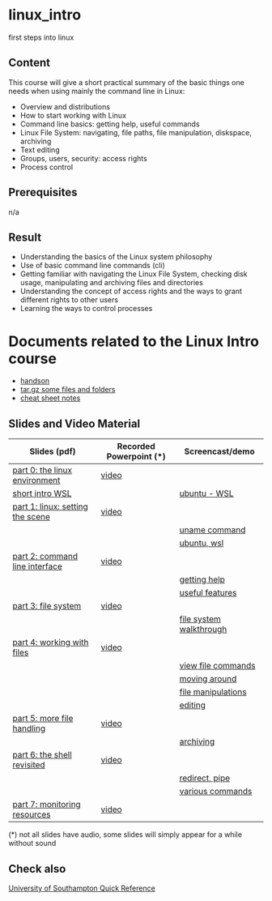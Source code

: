 # linux_intro
first steps into linux


## Content
This course will give a short practical summary of the basic things one needs when using mainly the command line in Linux:

- Overview and distributions
- How to start working with Linux
- Command line basics: getting help, useful commands
- Linux File System: navigating, file paths, file manipulation, diskspace, archiving
- Text editing
- Groups, users, security: access rights
- Process control

## Prerequisites
n/a

## Result
- Understanding the basics of the Linux system philosophy
- Use of basic command line commands (cli)
- Getting familiar with navigating the Linux File System, checking disk usage, manipulating and archiving files and directories
- Understanding the concept of access rights and the ways to grant different rights to other users
- Learning the ways to control processes

# Documents related to the Linux Intro course

* [handson](https://github.com/franklbvp/linuxintro/blob/master/docs/hands-on-linux_intro-all.pdf)
* [tar.gz some files and folders](https://github.com/franklbvp/linuxintro/blob/master/docs/training_linux.tar.gz)
* [cheat sheet notes](https://github.com/franklbvp/linuxintro/blob/master/docs/linux_cli_binder.pdf)

## Slides and Video Material

|Slides (pdf) |Recorded Powerpoint (*) | Screencast/demo |
|------------ | --------------------|-----------------|
|[part 0: the linux environment](https://github.com/franklbvp/linuxintro/blob/master/docs/Linux-intro-0-envrionment.pdf) | [video](https://kuleuven.mediaspace.kaltura.com/media/Linux-intro-0-envrionment/1_5dlm8w05)| |
|[short intro WSL](https://github.com/franklbvp/linuxintro/blob/master/docs/WSL-short_intro.pdf)||[ubuntu - WSL](https://kuleuven.mediaspace.kaltura.com/media/linux_envronment_first_look_ubuntu_wsl/1_xeqrtih4)|
|[part 1: linux: setting the scene](https://github.com/franklbvp/linuxintro/blob/master/docs/Linux-intro-1-introduction.pdf)| [video](https://kuleuven.mediaspace.kaltura.com/media/Linux-intro-1-introduction/1_55d684nf)| |
|||[uname command](https://kuleuven.mediaspace.kaltura.com/media/linux_1_uname/1_1ujkb84f)|
|||[ubuntu, wsl](https://kuleuven.mediaspace.kaltura.com/media/linux_1_ubuntu_wsl_view/1_eekcb8la)|
|[part 2: command line interface](https://github.com/franklbvp/linuxintro/blob/master/docs/Linux-intro-2-cli_basics.pdf) | [video](https://kuleuven.mediaspace.kaltura.com/media/Linux-intro-2-cli_basics/1_zu66get1)| |
|||[getting help](https://kuleuven.mediaspace.kaltura.com/media/linux_2_getting_help/1_9gfrgu5g)|
|||[useful features](https://kuleuven.mediaspace.kaltura.com/media/linux_2_shell_revisited/1_b0ho78ib)|
|[part 3: file system](https://github.com/franklbvp/linuxintro/blob/master/docs/Linux-intro-3-file_system.pdf)| [video](https://kuleuven.mediaspace.kaltura.com/media/Linux-intro-3-file_system/1_zqzxaa8i)| |
|||[file system walkthrough](https://kuleuven.mediaspace.kaltura.com/media/linux_3_file_system_walkthrough/1_22g9sq4y)|
|[part 4: working with files](https://github.com/franklbvp/linuxintro/blob/master/docs/Linux-intro-4-working_with_files.pdf) | [video](https://kuleuven.mediaspace.kaltura.com/media/Linux-intro-4-working_with_files/1_b1nlds1w)| |
|||[view file commands](https://kuleuven.mediaspace.kaltura.com/media/linux_2_view_file_commands/1_ne5doof2)|
|||[moving around](https://kuleuven.mediaspace.kaltura.com/media/linux_3_file_system_movingaround/1_h71oelpi)|
|||[file manipulations](https://kuleuven.mediaspace.kaltura.com/media/linux_3_file_system_filemanipulations/1_87033f9t)|
|||[editing](https://kuleuven.mediaspace.kaltura.com/media/linux_4_edit/1_ci9i73t7)|
|[part 5: more file handling](https://github.com/franklbvp/linuxintro/blob/master/docs/Linux-intro-5-more_file_handling.pdf) | [video](https://kuleuven.mediaspace.kaltura.com/media/Linux-intro-5-more_file_handling/1_oc76v4ld)| |
|||[archiving](https://kuleuven.mediaspace.kaltura.com/media/linux_4_archive/1_ahacedra)|
|[part 6: the shell revisited](https://github.com/franklbvp/linuxintro/blob/master/docs/Linux-intro-6-shell_revisited.pdf) | [video](https://kuleuven.mediaspace.kaltura.com/media/Linux-intro-6-shell_revisited/1_mqyxm57u)| |
|||[redirect, pipe](https://kuleuven.mediaspace.kaltura.com/media/linux_2_file_redirect_pipe/1_dh9b60i2)|
|||[various commands](https://kuleuven.mediaspace.kaltura.com/media/linux_4_variouscommands/1_gvmga98b)|
|[part 7: monitoring resources](https://github.com/franklbvp/linuxintro/blob/master/docs/Linux-intro-7-monitoring_resources.pdf) | [video](https://kuleuven.mediaspace.kaltura.com/media/Linux-intro-7-monitoring_resources/1_wcm3urc3)| |

(*) not all slides have audio, some slides will simply appear for a while without sound
## Check also
[University of Southampton Quick Reference](https://sotonproduction.service-now.com/sys_attachment.do?sys_id=7194eac40fc2d200dec8f88ce1050e06)
